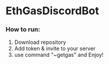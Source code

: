 # EthGasDiscordBot

### How to run:

1. Download repository
2. Add token & invite to your server
3. use command "~getgas" and Enjoy!
